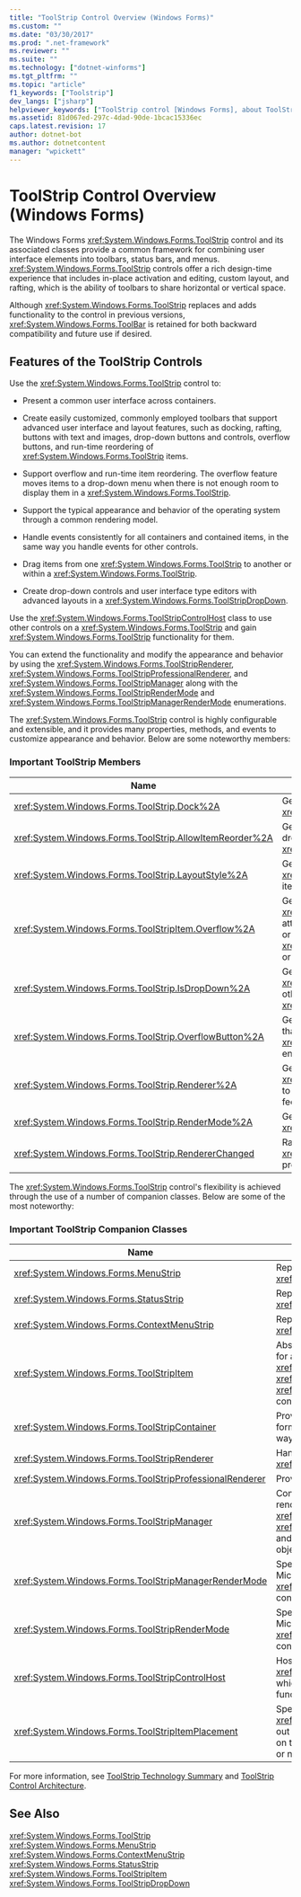 ```yaml
---
title: "ToolStrip Control Overview (Windows Forms)"
ms.custom: ""
ms.date: "03/30/2017"
ms.prod: ".net-framework"
ms.reviewer: ""
ms.suite: ""
ms.technology: ["dotnet-winforms"]
ms.tgt_pltfrm: ""
ms.topic: "article"
f1_keywords: ["Toolstrip"]
dev_langs: ["jsharp"]
helpviewer_keywords: ["ToolStrip control [Windows Forms], about ToolStrip control", "toolbars [Windows Forms], what's new in Windows Forms", "toolbars [Windows Forms]", "what's new [Windows Forms], toolbars"]
ms.assetid: 81d067ed-297c-4dad-90de-1bcac15336ec
caps.latest.revision: 17
author: dotnet-bot
ms.author: dotnetcontent
manager: "wpickett"
---
```

# ToolStrip Control Overview (Windows Forms)
The Windows Forms <xref:System.Windows.Forms.ToolStrip> control and its associated classes provide a common framework for combining user interface elements into toolbars, status bars, and menus. <xref:System.Windows.Forms.ToolStrip> controls offer a rich design-time experience that includes in-place activation and editing, custom layout, and rafting, which is the ability of toolbars to share horizontal or vertical space.  
  
 Although <xref:System.Windows.Forms.ToolStrip> replaces and adds functionality to the control in previous versions, <xref:System.Windows.Forms.ToolBar> is retained for both backward compatibility and future use if desired.  
  
## Features of the ToolStrip Controls  
 Use the <xref:System.Windows.Forms.ToolStrip> control to:  
  
-   Present a common user interface across containers.  
  
-   Create easily customized, commonly employed toolbars that support advanced user interface and layout features, such as docking, rafting, buttons with text and images, drop-down buttons and controls, overflow buttons, and run-time reordering of <xref:System.Windows.Forms.ToolStrip> items.  
  
-   Support overflow and run-time item reordering. The overflow feature moves items to a drop-down menu when there is not enough room to display them in a <xref:System.Windows.Forms.ToolStrip>.  
  
-   Support the typical appearance and behavior of the operating system through a common rendering model.  
  
-   Handle events consistently for all containers and contained items, in the same way you handle events for other controls.  
  
-   Drag items from one <xref:System.Windows.Forms.ToolStrip> to another or within a <xref:System.Windows.Forms.ToolStrip>.  
  
-   Create drop-down controls and user interface type editors with advanced layouts in a <xref:System.Windows.Forms.ToolStripDropDown>.  
  
 Use the <xref:System.Windows.Forms.ToolStripControlHost> class to use other controls on a <xref:System.Windows.Forms.ToolStrip> and gain <xref:System.Windows.Forms.ToolStrip> functionality for them.  
  
 You can extend the functionality and modify the appearance and behavior by using the <xref:System.Windows.Forms.ToolStripRenderer>, <xref:System.Windows.Forms.ToolStripProfessionalRenderer>, and <xref:System.Windows.Forms.ToolStripManager> along with the <xref:System.Windows.Forms.ToolStripRenderMode> and <xref:System.Windows.Forms.ToolStripManagerRenderMode> enumerations.  
  
 The <xref:System.Windows.Forms.ToolStrip> control is highly configurable and extensible, and it provides many properties, methods, and events to customize appearance and behavior. Below are some noteworthy members:  
  
### Important ToolStrip Members  
  
|Name|Description|  
|----------|-----------------|  
|<xref:System.Windows.Forms.ToolStrip.Dock%2A>|Gets or sets which edge of the parent container a <xref:System.Windows.Forms.ToolStrip> is docked to.|  
|<xref:System.Windows.Forms.ToolStrip.AllowItemReorder%2A>|Gets or sets a value indicating whether drag-and-drop and item reordering are handled privately by the <xref:System.Windows.Forms.ToolStrip> class.|  
|<xref:System.Windows.Forms.ToolStrip.LayoutStyle%2A>|Gets or sets a value indicating how the <xref:System.Windows.Forms.ToolStrip> lays out its items.|  
|<xref:System.Windows.Forms.ToolStripItem.Overflow%2A>|Gets or sets whether a <xref:System.Windows.Forms.ToolStripItem> is attached to the <xref:System.Windows.Forms.ToolStrip> or <xref:System.Windows.Forms.ToolStripOverflowButton> or can float between the two.|  
|<xref:System.Windows.Forms.ToolStrip.IsDropDown%2A>|Gets a value indicating whether a <xref:System.Windows.Forms.ToolStripItem> displays other items in a drop-down list when the <xref:System.Windows.Forms.ToolStripItem> is clicked.|  
|<xref:System.Windows.Forms.ToolStrip.OverflowButton%2A>|Gets the <xref:System.Windows.Forms.ToolStripItem> that is the overflow button for a <xref:System.Windows.Forms.ToolStrip> with overflow enabled.|  
|<xref:System.Windows.Forms.ToolStrip.Renderer%2A>|Gets or sets a <xref:System.Windows.Forms.ToolStripRenderer> used to customize the appearance and behavior (look and feel) of a <xref:System.Windows.Forms.ToolStrip>.|  
|<xref:System.Windows.Forms.ToolStrip.RenderMode%2A>|Gets or sets the painting styles to be applied to the <xref:System.Windows.Forms.ToolStrip>.|  
|<xref:System.Windows.Forms.ToolStrip.RendererChanged>|Raised when the <xref:System.Windows.Forms.ToolStrip.Renderer%2A> property changes.|  
  
 The <xref:System.Windows.Forms.ToolStrip> control's flexibility is achieved through the use of a number of companion classes. Below are some of the most noteworthy:  
  
### Important ToolStrip Companion Classes  
  
|Name|Description|  
|----------|-----------------|  
|<xref:System.Windows.Forms.MenuStrip>|Replaces and adds functionality to the <xref:System.Windows.Forms.MainMenu> class.|  
|<xref:System.Windows.Forms.StatusStrip>|Replaces and adds functionality to the <xref:System.Windows.Forms.StatusBar> class.|  
|<xref:System.Windows.Forms.ContextMenuStrip>|Replaces and adds functionality to the <xref:System.Windows.Forms.ContextMenu> class.|  
|<xref:System.Windows.Forms.ToolStripItem>|Abstract base class that manages events and layout for all the elements that a <xref:System.Windows.Forms.ToolStrip>, <xref:System.Windows.Forms.ToolStripControlHost>, or <xref:System.Windows.Forms.ToolStripDropDown> can contain.|  
|<xref:System.Windows.Forms.ToolStripContainer>|Provides a container with a panel on each side of the form in which controls can be arranged in various ways.|  
|<xref:System.Windows.Forms.ToolStripRenderer>|Handles the painting functionality for <xref:System.Windows.Forms.ToolStrip> objects.|  
|<xref:System.Windows.Forms.ToolStripProfessionalRenderer>|Provides Microsoft Office-style appearance.|  
|<xref:System.Windows.Forms.ToolStripManager>|Controls <xref:System.Windows.Forms.ToolStrip> rendering and rafting, and the merging of <xref:System.Windows.Forms.MenuStrip>, <xref:System.Windows.Forms.ToolStripDropDownMenu>, and <xref:System.Windows.Forms.ToolStripMenuItem> objects.|  
|<xref:System.Windows.Forms.ToolStripManagerRenderMode>|Specifies the painting style (custom, Windows XP, or Microsoft Office Professional) applied to multiple <xref:System.Windows.Forms.ToolStrip> objects contained in a form.|  
|<xref:System.Windows.Forms.ToolStripRenderMode>|Specifies the painting style (custom, Windows XP, or Microsoft Office Professional) applied to one <xref:System.Windows.Forms.ToolStrip> object contained in a form.|  
|<xref:System.Windows.Forms.ToolStripControlHost>|Hosts other controls that are not specifically <xref:System.Windows.Forms.ToolStrip> controls but for which you want <xref:System.Windows.Forms.ToolStrip> functionality.|  
|<xref:System.Windows.Forms.ToolStripItemPlacement>|Specifies whether a <xref:System.Windows.Forms.ToolStripItem> is to be laid out on the main <xref:System.Windows.Forms.ToolStrip>, on the overflow <xref:System.Windows.Forms.ToolStrip>, or neither.|  
  
 For more information, see [ToolStrip Technology Summary](../../../../docs/framework/winforms/controls/toolstrip-technology-summary.md) and [ToolStrip Control Architecture](../../../../docs/framework/winforms/controls/toolstrip-control-architecture.md).  
  
## See Also  
 <xref:System.Windows.Forms.ToolStrip>   
 <xref:System.Windows.Forms.MenuStrip>   
 <xref:System.Windows.Forms.ContextMenuStrip>   
 <xref:System.Windows.Forms.StatusStrip>   
 <xref:System.Windows.Forms.ToolStripItem>   
 <xref:System.Windows.Forms.ToolStripDropDown>
